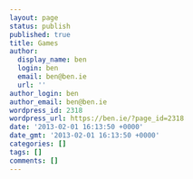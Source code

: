 ```yaml
---
layout: page
status: publish
published: true
title: Games
author:
  display_name: ben
  login: ben
  email: ben@ben.ie
  url: ''
author_login: ben
author_email: ben@ben.ie
wordpress_id: 2318
wordpress_url: https://ben.ie/?page_id=2318
date: '2013-02-01 16:13:50 +0000'
date_gmt: '2013-02-01 16:13:50 +0000'
categories: []
tags: []
comments: []
---
```


